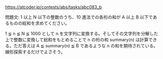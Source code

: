 https://atcoder.jp/contests/abs/tasks/abc083_b

問題文: 1 以上 N 以下の整数のうち、10 進法での各桁の和が A 以上 B 以下であるものの総和を求めてください。

1 ≦ n ≦ N ≦ 1000 として n を文字列に変換する。そしてその文字列を分解した上で整数に変換して総和をもとめることで n の桁の和 summary(n) は計算できる。ただ答えは A ≦ summary(n) ≦ B であるような n の和を期待されている。線形探索するだけでよさそう。
